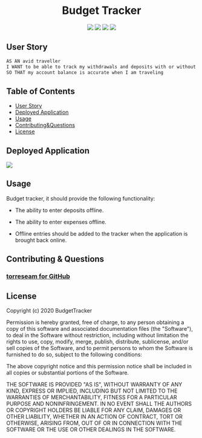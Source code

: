 

<h1 align="center">Budget Tracker</h1>

<p align="center">
<img src="https://img.shields.io/badge/Javascript-brightgreen"/>
<img src="https://img.shields.io/badge/Express-red"/>
<img src="https://img.shields.io/badge/Node.js-success"/>
<img src="https://img.shields.io/badge/Mongoose-lightblue"/>

## User Story

```md
AS AN avid traveller
I WANT to be able to track my withdrawals and deposits with or without a data/internet connection
SO THAT my account balance is accurate when I am traveling 
```


## Table of Contents

* [User Story](#user-story)
* [Deployed Application](#deployed-application)
* [Usage](#usage)
* [Contributing&Questions](#contributing&questions)
* [License](#license)


## Deployed Application 

![](public/images/chromeDevtools.PNG)


## Usage

Budget tracker, it should provide the following functionality:

* The ability to enter deposits offline.

* The ability to enter expenses offline.

* Offline entries should be added to the tracker when the application is brought back online.


## Contributing & Questions

### [torreseam for GitHub](https://github.com/torreseam)  


 ## License


  Copyright (c) 2020 BudgetTracker

  Permission is hereby granted, free of charge, to any person obtaining a copy
  of this software and associated documentation files (the "Software"), to deal
  in the Software without restriction, including without limitation the rights
  to use, copy, modify, merge, publish, distribute, sublicense, and/or sell
  copies of the Software, and to permit persons to whom the Software is
  furnished to do so, subject to the following conditions:

  The above copyright notice and this permission notice shall be included in all
  copies or substantial portions of the Software.

  THE SOFTWARE IS PROVIDED "AS IS", WITHOUT WARRANTY OF ANY KIND, EXPRESS OR
  IMPLIED, INCLUDING BUT NOT LIMITED TO THE WARRANTIES OF MERCHANTABILITY,
  FITNESS FOR A PARTICULAR PURPOSE AND NONINFRINGEMENT. IN NO EVENT SHALL THE
  AUTHORS OR COPYRIGHT HOLDERS BE LIABLE FOR ANY CLAIM, DAMAGES OR OTHER
  LIABILITY, WHETHER IN AN ACTION OF CONTRACT, TORT OR OTHERWISE, ARISING FROM,
  OUT OF OR IN CONNECTION WITH THE SOFTWARE OR THE USE OR OTHER DEALINGS IN THE
  SOFTWARE.
